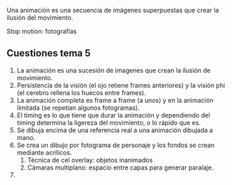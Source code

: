 Una animación es una secuencia de imágenes superpuestas que crear la ilusión del movimiento.

Stop motion: fotografías


## Cuestiones tema 5

1. La animación es una sucesión de imagenes que crean la ilusión de movimiento. 
2. Persistencia de la visión (el ojo retiene frames anteriores) y la visión phi (el cerebro rellena los huecos entre frames).
3. La animación completa es frame a frame (a unos) y en la animación limitada (se repetían algunos fotogramas). 
4. El timing es lo que tiene que durar la animación y dependiendo del timing determina la ligereza del movimiento, o lo rápido que es. 
5. Se dibuja encima de una referencia real a una animación dibujada a mano. 
6. Se crea un dibujo por fotograma de personaje y los fondos se crean mediante acrílicos. 
	1. Técnica de cel overlay: objetos inanimados
	2. Cámaras multiplano: espacio entre capas para generar paralaje. 
7. 